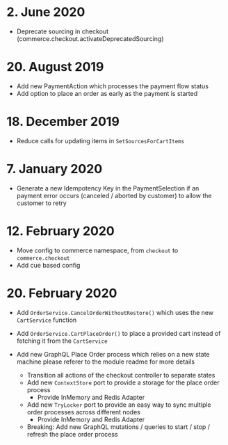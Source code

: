 # 2. June 2020
* Deprecate sourcing in checkout (commerce.checkout.activateDeprecatedSourcing)

# 20. August 2019
* Add new PaymentAction which processes the payment flow status
* Add option to place an order as early as the payment is started

# 18. December 2019
* Reduce calls for updating items in `SetSourcesForCartItems`

# 7. January 2020
* Generate a new Idempotency Key in the PaymentSelection if an payment error occurs (canceled / aborted by customer) to allow the customer to retry

# 12. February 2020
* Move config to commerce namespace, from `checkout` to `commerce.checkout`
* Add cue based config

# 20. February 2020
* Add `OrderService.CancelOrderWithoutRestore()` which uses the new `CartService` function
* Add `OrderService.CartPlaceOrder()` to place a provided cart instead of fetching it from the `CartService`

* Add new GraphQL Place Order process which relies on a new state machine please referer to the module readme for more details
    * Transition all actions of the checkout controller to separate states
    * Add new `ContextStore` port to provide a storage for the place order process
        * Provide InMemory and Redis Adapter
    * Add new `TryLocker` port to provide an easy way to sync multiple order processes across different nodes
        * Provide InMemory and Redis Adapter
    * Breaking: Add new GraphQL mutations / queries to start / stop / refresh the place order process
